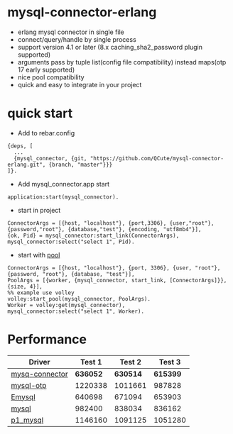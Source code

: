 # mysql-connector-erlang
* erlang mysql connector in single file
* connect/query/handle by single process
* support version 4.1 or later (8.x caching_sha2_password plugin supported)
* arguments pass by tuple list(config file compatibility) instead maps(otp 17 early supported)
* nice pool compatibility
* quick and easy to integrate in your project

# quick start
* Add to rebar.config
```
{deps, [
  ...
  {mysql_connector, {git, "https://github.com/QCute/mysql-connector-erlang.git", {branch, "master"}}}
]}.
```

* Add mysql_connector.app start
```
application:start(mysql_connector).
```

* start in project
```
ConnectorArgs = [{host, "localhost"}, {port,3306}, {user,"root"}, {password,"root"}, {database,"test"}, {encoding, "utf8mb4"}],
{ok, Pid} = mysql_connector:start_link(ConnectorArgs),
mysql_connector:select("select 1", Pid).
```

* start with [pool](https://github.com/QCute/volley)
```
ConnectorArgs = [{host, "localhost"}, {port, 3306}, {user, "root"}, {password, "root"}, {database, "test"}], 
PoolArgs = [{worker, {mysql_connector, start_link, [ConnectorArgs]}}, {size, 4}],
%% example use volley 
volley:start_pool(mysql_connector, PoolArgs).
Worker = volley:get(mysql_connector),
mysql_connector:select("select 1", Worker).
```

# Performance

|       Driver                                                     |    Test 1    |    Test 2    |    Test 3    |
|------------------------------------------------------------------|--------------|--------------|--------------|
|[mysq-connector](https://github.com/QCute/mysql-connector-erlang) |  **636052**  |  **630514**  |  **615399**  |
|[mysql-otp](https://github.com/mysql-otp/mysql-otp.git)           |   1220338    |   1011661    |    987828    | 
|[Emysql](https://github.com/Eonblast/Emysql)                      |    640698    |    671094    |    653903    |
|[mysql](https://github.com/dizzyd/erlang-mysql-driver.git)        |    982400    |    838034    |    836162    |
|[p1_mysql](https://github.com/processone/p1_mysql.git)            |   1146160    |   1091125    |   1051280    |
